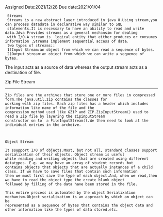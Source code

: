 Assigned Date:2021/12/28                                                                                 Due date:2021/01/04


     Streams
     Streams is a new abstract layer introduced in java 8.Using stream,you can process datadata in declarative way similar to SQL
     statements.It is necessary to have an ability to read and write data.JAva Provides streams as a general mechansim for dealing 
     with I/O.A stream is  logical entity that either produces or consumes information .Streams implement sequential access of data.
     two types of streams::
     1)Input Stream:an object from which we can read a sequence of bytes.
     2)Output stream:an object from which we can write a sequence of bytes.
  The input acts as a source of data whereas the output stream acts as a destination of file.
  
  
  Zip File Stream
  __________________________________________________________________________________
  
    Zip files are the archives that store one or more files in compressed form.The java.util.zip contains the classes for 
    working with zip files. Each zip files has a header which includes information like name of the file and the
    compression method used like GZIP and ZIP.ZipInputStream() used to read a Zip file by layering the zipinputStream 
    constructor on to  a FileInputStream().We then need to look at the individual entries in the archeive.
    
    
    
    Object Stream
    ______________________________________________________________________________
    It ssupport I/O of objects.Most, but not all, standard classes support serialixation of their objects. Object stream is useful 
    while reading and writing objects that are created using different datatypes. E.g. we may have an array of student records but 
    contains objects that objects that are actually instances of a child class. If we have to save files that contain such information
    then we must first save the type of each object.And, when we read,then we have to read the object type the create blank object 
    followed by filling of the data have been stored in the file.
    
    This entire process is automated by the object Serialixation mechanism.Object serialixation is an approach by which an object can be
    represented as a sequence of bytes that contains the object data and other information like the types of data stored,etc.
     
     
